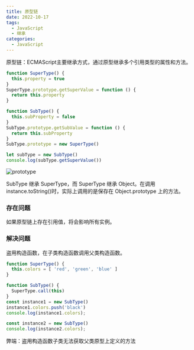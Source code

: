 ```yaml
---
title: 原型链
date: 2022-10-17
tags:
  - JavaScript
  - 继承
categories:
  - JavaScript
---
```


原型链：ECMAScript主要继承方式，通过原型继承多个引用类型的属性和方法。

```JavaScript
function SuperType() {
  this.property = true
}
SuperType.prototype.getSuperValue = function () {
  return this.property
}

function SubType() {
  this.subProperty = false
}
SubType.prototype.getSubValue = function () {
  return this.subProperty
}
SubType.prototype = new SuperType()

let subType = new SubType()
console.log(subType.getSuperValue())
```

![prototype](https://pxs797.github.io/images/prototype.png)

SubType 继承 SuperType，而 SuperType 继承 Object。在调用 instance.toString()时，实际上调用的是保存在 Object.prototype 上的方法。

### 存在问题

如果原型链上存在引用值，将会影响所有实例。

### 解决问题

盗用构造函数，在子类构造函数调用父类构造函数。

```JavaScript
function SuperType() {
  this.colors = [ 'red', 'green', 'blue' ]
}

function SubType() {
  SuperType.call(this)
}
const instance1 = new SubType()
instance1.colors.push('black')
console.log(instance1.colors);

const instance2 = new SubType()
console.log(instance2.colors);
```

弊端：盗用构造函数子类无法获取父类原型上定义的方法